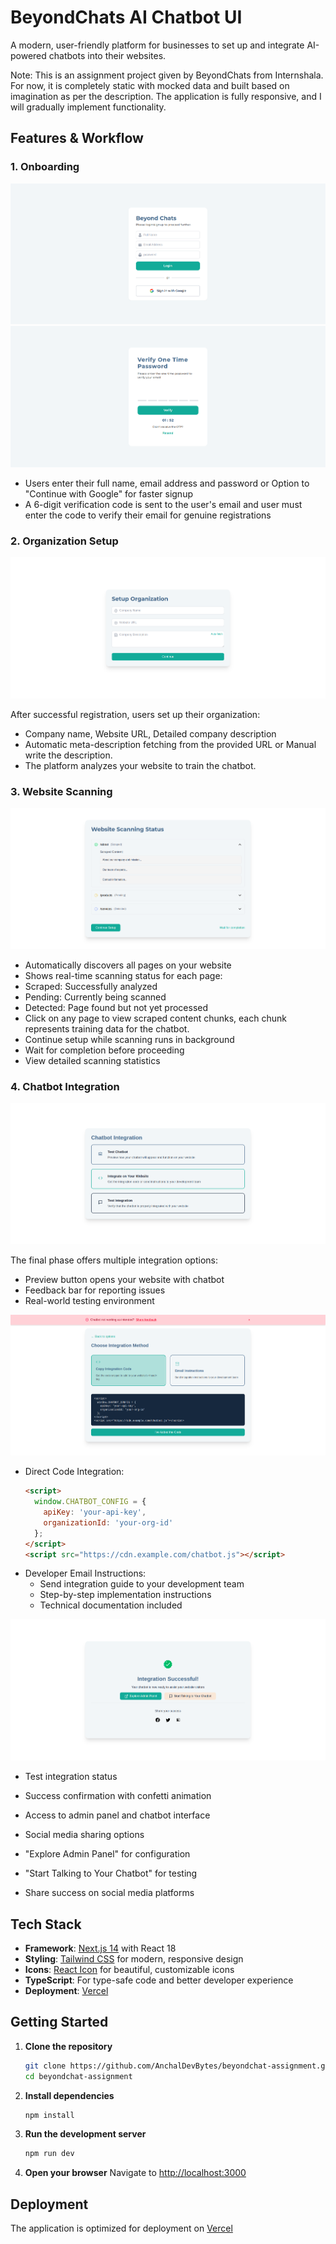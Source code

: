 # BeyondChats AI Chatbot UI

A modern, user-friendly platform for businesses to set up and integrate AI-powered chatbots into their websites.

Note: This is an assignment project given by BeyondChats from Internshala. For now, it is completely static with mocked data and built based on imagination as per the description. The application is fully responsive, and I will gradually implement functionality.

## Features & Workflow

### 1. Onboarding
![Login](/public/login.png)
![Login](/public/otpVerify.png)

   - Users enter their full name, email address and password or Option to "Continue with Google" for faster signup
   - A 6-digit verification code is sent to the user's email and user must enter the code to verify their email for genuine registrations

### 2. Organization Setup
![Organization Setup](/public/setupOrg.png)

After successful registration, users set up their organization:

   - Company name, Website URL, Detailed company description
   - Automatic meta-description fetching from the provided URL or Manual write the description.
   - The platform analyzes your website to train the chatbot.

### 3. Website Scanning
![Website Scanning](/public/scanning.png)

   - Automatically discovers all pages on your website
   - Shows real-time scanning status for each page:
   - Scraped: Successfully analyzed
   - Pending: Currently being scanned
   - Detected: Page found but not yet processed
   - Click on any page to view scraped content chunks, each chunk represents training data for the chatbot.
   - Continue setup while scanning runs in background
   - Wait for completion before proceeding
   - View detailed scanning statistics

### 4. Chatbot Integration
![Chatbot Integration](/public/chatbotIntegration.png)

The final phase offers multiple integration options:

   - Preview button opens your website with chatbot
   - Feedback bar for reporting issues
   - Real-world testing environment

![Chatbot Integration](/public/integrationType.png)

   - Direct Code Integration:
     ```html
     <script>
       window.CHATBOT_CONFIG = {
         apiKey: 'your-api-key',
         organizationId: 'your-org-id'
       };
     </script>
     <script src="https://cdn.example.com/chatbot.js"></script>
     ```
   - Developer Email Instructions:
     - Send integration guide to your development team
     - Step-by-step implementation instructions
     - Technical documentation included

![Chatbot Integration](/public/success.png)

   - Test integration status
   - Success confirmation with confetti animation
   - Access to admin panel and chatbot interface
   - Social media sharing options

   - "Explore Admin Panel" for configuration
   - "Start Talking to Your Chatbot" for testing
   - Share success on social media platforms

## Tech Stack

- **Framework**: [Next.js 14](https://nextjs.org/) with React 18
- **Styling**: [Tailwind CSS](https://tailwindcss.com/) for modern, responsive design
- **Icons**: [React Icon](https://react-icons.github.io/react-icons/) for beautiful, customizable icons
- **TypeScript**: For type-safe code and better developer experience
- **Deployment**: [Vercel](https://beyondchat-assignment-orpin.vercel.app/)

## Getting Started

1. **Clone the repository**
   ```bash
   git clone https://github.com/AnchalDevBytes/beyondchat-assignment.git
   cd beyondchat-assignment
   ```

2. **Install dependencies**
   ```bash
   npm install
   ```

4. **Run the development server**
   ```bash
   npm run dev
   ```

5. **Open your browser**
   Navigate to [http://localhost:3000](http://localhost:3000)

## Deployment

The application is optimized for deployment on [Vercel](https://beyondchat-assignment-orpin.vercel.app/)
